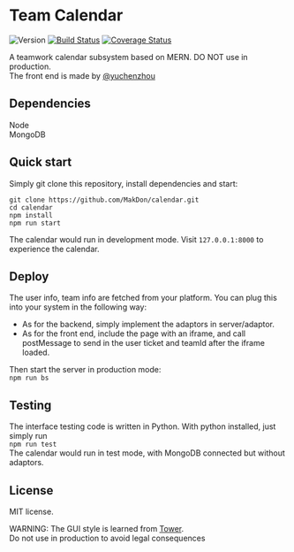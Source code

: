 # Team Calendar

![Version][version-badge] [![Build Status][travis-badge]][travis-link] [![Coverage Status][coverage-badge]][coverage-link]

A teamwork calendar subsystem based on MERN. DO NOT use in production.  
The front end is made by [@yuchenzhou](https://github.com/yuchenzhou)

## Dependencies

Node  
MongoDB


## Quick start

Simply git clone this repository, install dependencies and start:
```
git clone https://github.com/MakDon/calendar.git  
cd calendar  
npm install  
npm run start
```
The calendar would run in development mode. Visit `127.0.0.1:8000` to experience the calendar.

## Deploy

The user info, team info are fetched from your platform. You can plug this into your system in the following way:

- As for the backend, simply implement the adaptors in server/adaptor.  
- As for the front end, include the page with an iframe, and call postMessage to send in the user ticket and teamId after the iframe loaded.

Then start the server in production mode:  
`npm run bs`

## Testing

The interface testing code is written in Python. With python installed, just simply run  
`npm run test`  
The calendar would run in test mode, with MongoDB connected but without adaptors.

## License

MIT license.  

WARNING: The GUI style is learned from [Tower](https://tower.im/).   
Do not use in production to avoid legal consequences

[travis-badge]:    https://travis-ci.com/MakDon/calendar.svg?branch=master
[travis-link]:     https://travis-ci.com/MakDon/calendar
[version-badge]:   https://img.shields.io/badge/version-0.1.1-blue.svg
[coverage-badge]:  https://coveralls.io/repos/github/MakDon/calendar/badge.svg?branch=master
[coverage-link]:   https://coveralls.io/github/MakDon/calendar?branch=master
